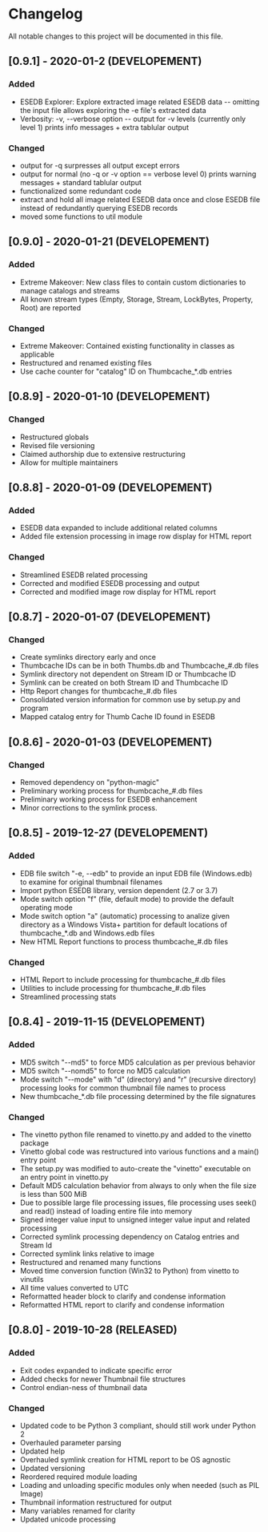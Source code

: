 # Changelog

All notable changes to this project will be documented in this file.

## [0.9.1] - 2020-01-2 (DEVELOPEMENT)

### Added

- ESEDB Explorer: Explore extracted image related ESEDB data -- omitting the input file allows exploring the -e file's extracted data
- Verbosity: -v, --verbose option -- output for -v levels (currently only level 1) prints info messages + extra tablular output

### Changed

- output for -q surpresses all output except errors
- output for normal (no -q or -v option == verbose level 0) prints warning messages + standard tablular output
- functionalized some redundant code
- extract and hold all image related ESEDB data once and close ESEDB file instead of redundantly querying ESEDB records
- moved some functions to util module

## [0.9.0] - 2020-01-21 (DEVELOPEMENT)

### Added

- Extreme Makeover: New class files to contain custom dictionaries to manage catalogs and streams
- All known stream types (Empty, Storage, Stream, LockBytes, Property, Root) are reported

### Changed

- Extreme Makeover: Contained existing functionality in classes as applicable
- Restructured and renamed existing files
- Use cache counter for "catalog" ID on Thumbcache_*.db entries

## [0.8.9] - 2020-01-10 (DEVELOPEMENT)

### Changed

- Restructured globals
- Revised file versioning
- Claimed authorship due to extensive restructuring
- Allow for multiple maintainers

## [0.8.8] - 2020-01-09 (DEVELOPEMENT)

### Added

- ESEDB data expanded to include additional related columns
- Added file extension processing in image row display for HTML report

### Changed

- Streamlined ESEDB related processing
- Corrected and modified ESEDB processing and output
- Corrected and modified image row display for HTML report

## [0.8.7] - 2020-01-07 (DEVELOPEMENT)

### Changed

- Create symlinks directory early and once
- Thumbcache IDs can be in both Thumbs.db and Thumbcache_#.db files
- Symlink directory not dependent on Stream ID or Thumbcache ID
- Symlink can be created on both Stream ID and Thumbcache ID
- Http Report changes for thumbcache_#.db files
- Consolidated version information for common use by setup.py and program
- Mapped catalog entry for Thumb Cache ID found in ESEDB

## [0.8.6] - 2020-01-03 (DEVELOPEMENT)

### Changed

- Removed dependency on "python-magic"
- Preliminary working process for thumbcache_#.db files
- Preliminary working process for ESEDB enhancement
- Minor corrections to the symlink process.

## [0.8.5] - 2019-12-27 (DEVELOPEMENT)

### Added

- EDB file switch "-e, --edb" to provide an input EDB file (Windows.edb) to examine for original thumbnail filenames
- Import python ESEDB library, version dependent (2.7 or 3.7)
- Mode switch option "f" (file, default mode) to provide the default operating mode
- Mode switch option "a" (automatic) processing to analize given directory as a Windows Vista+ partition for default locations of thumbcache_*.db and Windows.edb files
- New HTML Report functions to process thumbcache_#.db files

### Changed

- HTML Report to include processing for thumbcache_#.db files
- Utilities to include processing for thumbcache_#.db files
- Streamlined processing stats

## [0.8.4] - 2019-11-15 (DEVELOPEMENT)

### Added

- MD5 switch "--md5" to force MD5 calculation as per previous behavior
- MD5 switch "--nomd5" to force no MD5 calculation
- Mode switch "--mode" with "d" (directory) and "r" (recursive directory) processing looks for common thumbnail file names to process
- New thumbcache_*.db file processing determined by the file signatures

### Changed

- The vinetto python file renamed to vinetto.py and added to the vinetto package
- Vinetto global code was restructured into various functions and a main() entry point
- The setup.py was modified to auto-create the "vinetto" executable on an entry point in vinetto.py
- Default MD5 calculation behavior from always to only when the file size is less than 500 MiB
- Due to possible large file processing issues, file processing uses seek() and read() instead of loading entire file into memory
- Signed integer value input to unsigned integer value input and related processing
- Corrected symlink processing dependency on Catalog entries and Stream Id
- Corrected symlink links relative to image
- Restructured and renamed many functions
- Moved time conversion function (Win32 to Python) from vinetto to vinutils
- All time values converted to UTC
- Reformatted header block to clarify and condense information
- Reformatted HTML report to clarify and condense information

## [0.8.0] - 2019-10-28 (RELEASED)

### Added

- Exit codes expanded to indicate specific error
- Added checks for newer Thumbnail file structures
- Control endian-ness of thumbnail data

### Changed

- Updated code to be Python 3 compliant, should still work under Python 2
- Overhauled parameter parsing
- Updated help
- Overhauled symlink creation for HTML report to be OS agnostic
- Updated versioning
- Reordered required module loading
- Loading and unloading specific modules only when needed (such as PIL Image)
- Thumbnail information restructured for output
- Many variables renamed for clarity
- Updated unicode processing
